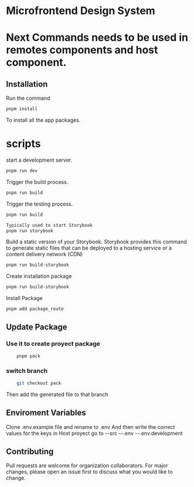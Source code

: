 # Microfrontend Design System

# Next Commands needs to be used in remotes components and host component.

## Installation

Run the command

```bash
pnpm install
```

To install all the app packages.

# scripts

start a development server.

```bash
pnpm run dev
```

Trigger the build process.

```bash
pnpm run build
```

Trigger the testing process.

```bash
pnpm run build
```

```bash
Typically used to start Storybook
pnpm run storybook
```

Build a static version of your Storybook. Storybook provides this command to
generate static files that can be deployed to a hosting service or a content
delivery network (CDN)

```bash
pnpm run build-storybook
```

Create installation package

```bash
pnpm run build-storybook
```

Install Package

```bash
pnpm add package_route
```

## Update Package

### Use it to create proyect package

```bash
    pnpm pack
```

### switch branch

```bash
    git checkout pack
```

Then add the generated file to that branch

## Enviroment Variables

Clone .env.example file and rename to .env And then write the correct values for
the keys in Host proyect go to --src --.env --.env.development

## Contributing

Pull requests are welcome for organization collaborators. For major changes,
please open an issue first to discuss what you would like to change.
